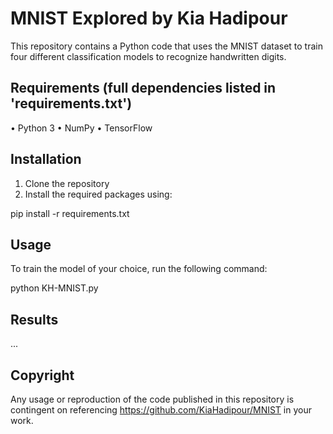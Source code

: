 # MNIST Explored by Kia Hadipour

This repository contains a Python code that uses the MNIST dataset to train four different 
classification models to recognize handwritten digits.

## Requirements (full dependencies listed in 'requirements.txt')

•  Python 3
•  NumPy
•  TensorFlow

## Installation

1. Clone the repository
2. Install the required packages using:

pip install -r requirements.txt


## Usage

To train the model of your choice, run the following command:

python KH-MNIST.py


## Results

...

## Copyright

Any usage or reproduction of the code published in this repository is contingent on referencing 
https://github.com/KiaHadipour/MNIST in your work.
